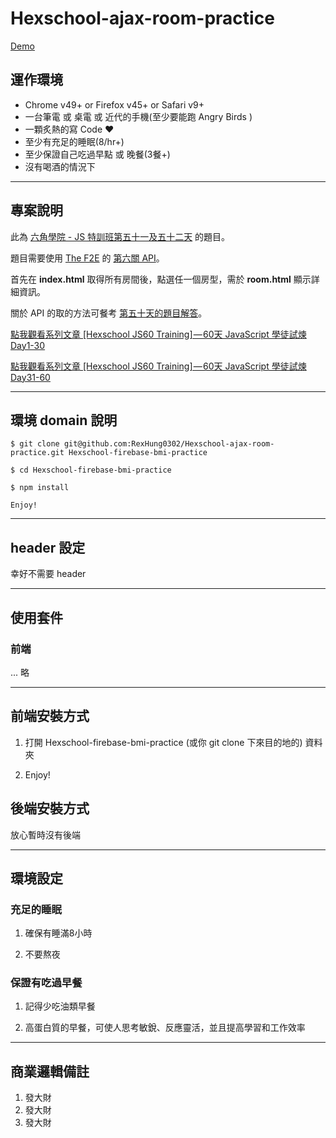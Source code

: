 # Hexschool-ajax-room-practice

[Demo](https://rexhung0302.github.io/Hexschool-ajax-room-practice/index.html)

## 運作環境
* Chrome v49+ or Firefox v45+ or Safari v9+
* 一台筆電 或 桌電 或 近代的手機(至少要能跑 Angry Birds )
* 一顆炙熱的寫 Code ❤️
* 至少有充足的睡眠(8/hr+)
* 至少保證自己吃過早點 或 晚餐(3餐+)
* 沒有喝酒的情況下

---

## 專案說明

此為 [六角學院 - JS 特訓班第五十一及五十二天](https://rexhung0302.github.io/2020/07/29/20200729/#Day51) 的題目。

題目需要使用 [The F2E](https://challenge.thef2e.com/) 的 [第六關 API](https://challenge.thef2e.com/news/17)。

首先在 **index.html** 取得所有房間後，點選任一個房型，需於 **room.html** 顯示詳細資訊。

關於 API 的取的方法可餐考 [第五十天的題目解答](https://rexhung0302.github.io/2020/07/29/20200729/#Day50)。

[點我觀看系列文章 [Hexschool JS60 Training] — 60天 JavaScript 學徒試煉 Day1-30](https://rexhung0302.github.io/2020/06/07/20200607/)

[點我觀看系列文章 [Hexschool JS60 Training] — 60天 JavaScript 學徒試煉 Day31-60](https://rexhung0302.github.io/2020/07/29/20200729/)

---

## 環境 domain 說明

```
$ git clone git@github.com:RexHung0302/Hexschool-ajax-room-practice.git Hexschool-firebase-bmi-practice

$ cd Hexschool-firebase-bmi-practice

$ npm install

Enjoy!
```

---

## header 設定

幸好不需要 header

---
   
## 使用套件

### 前端

... 略

---

## 前端安裝方式

 1. 打開 Hexschool-firebase-bmi-practice (或你 git clone 下來目的地的) 資料夾

 2. Enjoy!

## 後端安裝方式

放心暫時沒有後端

---
 
## 環境設定

### 充足的睡眠

1. 確保有睡滿8小時

2. 不要熬夜

### 保證有吃過早餐

1. 記得少吃油類早餐

2. 高蛋白質的早餐，可使人思考敏銳、反應靈活，並且提高學習和工作效率

---

## 商業邏輯備註

1. 發大財
2. 發大財
3. 發大財